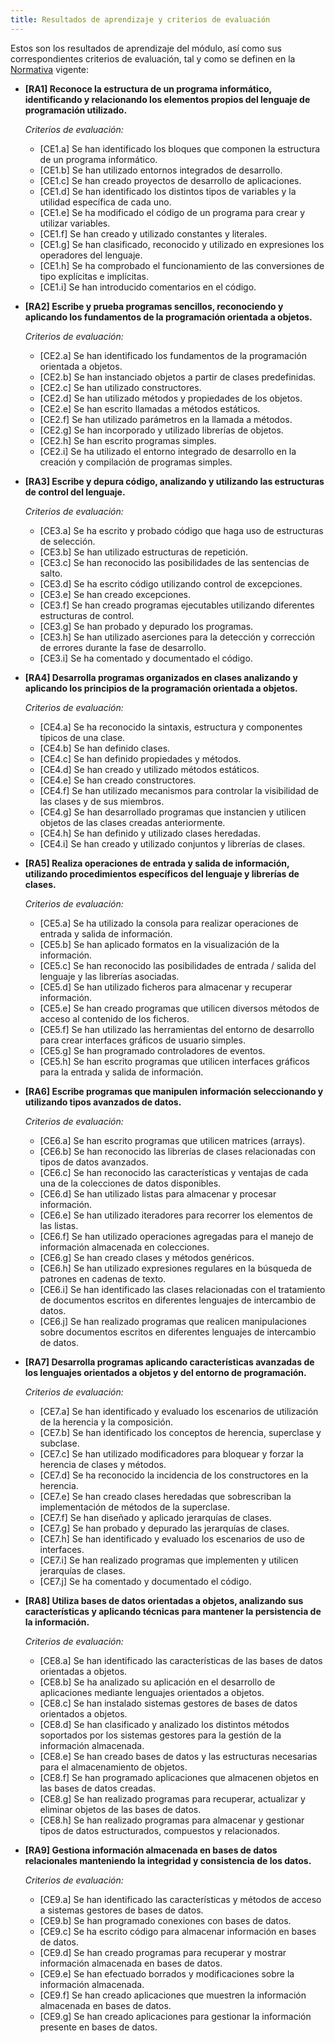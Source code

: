 ```yaml
---
title: Resultados de aprendizaje y criterios de evaluación
---
```


Estos son los resultados de aprendizaje del módulo, así como sus
correspondientes criterios de evaluación, tal y como se definen en la
[Normativa](http://www.juntadeandalucia.es/boja/2011/149/23) vigente:

- **[RA1] Reconoce la estructura de un programa informático, identificando y
  relacionando los elementos propios del lenguaje de programación utilizado.**

  *Criterios de evaluación:*

  - [CE1.a] Se han identificado los bloques que componen la estructura de un
    programa informático.
  - [CE1.b] Se han utilizado entornos integrados de desarrollo.
  - [CE1.c] Se han creado proyectos de desarrollo de aplicaciones.
  - [CE1.d] Se han identificado los distintos tipos de variables y la utilidad
    específica de cada uno.
  - [CE1.e] Se ha modificado el código de un programa para crear y utilizar
    variables.
  - [CE1.f] Se han creado y utilizado constantes y literales.
  - [CE1.g] Se han clasificado, reconocido y utilizado en expresiones los
    operadores del lenguaje.
  - [CE1.h] Se ha comprobado el funcionamiento de las conversiones de tipo
    explícitas e implícitas.
  - [CE1.i] Se han introducido comentarios en el código.

- **[RA2] Escribe y prueba programas sencillos, reconociendo y aplicando los
  fundamentos de la programación orientada a objetos.**

  *Criterios de evaluación:*

  - [CE2.a] Se han identificado los fundamentos de la programación orientada a
    objetos.
  - [CE2.b] Se han instanciado objetos a partir de clases predefinidas.
  - [CE2.c] Se han utilizado constructores.
  - [CE2.d] Se han utilizado métodos y propiedades de los objetos.
  - [CE2.e] Se han escrito llamadas a métodos estáticos.
  - [CE2.f] Se han utilizado parámetros en la llamada a métodos.
  - [CE2.g] Se han incorporado y utilizado librerías de objetos.
  - [CE2.h] Se han escrito programas simples.
  - [CE2.i] Se ha utilizado el entorno integrado de desarrollo en la creación y
    compilación de programas simples.

- **[RA3] Escribe y depura código, analizando y utilizando las estructuras de
  control del lenguaje.**

  *Criterios de evaluación:*

  - [CE3.a] Se ha escrito y probado código que haga uso de estructuras de
    selección.
  - [CE3.b] Se han utilizado estructuras de repetición.
  - [CE3.c] Se han reconocido las posibilidades de las sentencias de salto.
  - [CE3.d] Se ha escrito código utilizando control de excepciones.
  - [CE3.e] Se han creado excepciones.
  - [CE3.f] Se han creado programas ejecutables utilizando diferentes
    estructuras de control.
  - [CE3.g] Se han probado y depurado los programas.
  - [CE3.h] Se han utilizado aserciones para la detección y corrección de
    errores durante la fase de desarrollo.
  - [CE3.i] Se ha comentado y documentado el código.

- **[RA4] Desarrolla programas organizados en clases analizando y aplicando
  los principios de la programación orientada a objetos.**

  *Criterios de evaluación:*

  - [CE4.a] Se ha reconocido la sintaxis, estructura y componentes típicos de
    una clase.
  - [CE4.b] Se han definido clases.
  - [CE4.c] Se han definido propiedades y métodos.
  - [CE4.d] Se han creado y utilizado métodos estáticos.
  - [CE4.e] Se han creado constructores.
  - [CE4.f] Se han utilizado mecanismos para controlar la visibilidad de las
    clases y de sus miembros.
  - [CE4.g] Se han desarrollado programas que instancien y utilicen objetos de
    las clases creadas anteriormente.
  - [CE4.h] Se han definido y utilizado clases heredadas.
  - [CE4.i] Se han creado y utilizado conjuntos y librerías de clases.

- **[RA5] Realiza operaciones de entrada y salida de información, utilizando
  procedimientos específicos del lenguaje y librerías de clases.**

  *Criterios de evaluación:*

  - [CE5.a] Se ha utilizado la consola para realizar operaciones de entrada y
    salida de información.
  - [CE5.b] Se han aplicado formatos en la visualización de la información.
  - [CE5.c] Se han reconocido las posibilidades de entrada / salida del
    lenguaje y las librerías asociadas.
  - [CE5.d] Se han utilizado ficheros para almacenar y recuperar información.
  - [CE5.e] Se han creado programas que utilicen diversos métodos de acceso al
    contenido de los ficheros.
  - [CE5.f] Se han utilizado las herramientas del entorno de desarrollo para
    crear interfaces gráficos de usuario simples.
  - [CE5.g] Se han programado controladores de eventos.
  - [CE5.h] Se han escrito programas que utilicen interfaces gráficos para la
    entrada y salida de información.

- **[RA6] Escribe programas que manipulen información seleccionando y
  utilizando tipos avanzados de datos.**

  *Criterios de evaluación:*

  - [CE6.a] Se han escrito programas que utilicen matrices (arrays).
  - [CE6.b] Se han reconocido las librerías de clases relacionadas con tipos de
    datos avanzados.
  - [CE6.c] Se han reconocido las características y ventajas de cada una de la
    colecciones de datos disponibles.
  - [CE6.d] Se han utilizado listas para almacenar y procesar información.
  - [CE6.e] Se han utilizado iteradores para recorrer los elementos de las
    listas.
  - [CE6.f] Se han utilizado operaciones agregadas para el manejo de
    información almacenada en colecciones.
  - [CE6.g] Se han creado clases y métodos genéricos.
  - [CE6.h] Se han utilizado expresiones regulares en la búsqueda de patrones
    en cadenas de texto.
  - [CE6.i] Se han identificado las clases relacionadas con el tratamiento de
    documentos escritos en diferentes lenguajes de intercambio de datos.
  - [CE6.j] Se han realizado programas que realicen manipulaciones sobre
    documentos escritos en diferentes lenguajes de intercambio de datos.

- **[RA7] Desarrolla programas aplicando características avanzadas de los
  lenguajes orientados a objetos y del entorno de programación.**

  *Criterios de evaluación:*

  - [CE7.a] Se han identificado y evaluado los escenarios de utilización de la
    herencia y la composición.
  - [CE7.b] Se han identificado los conceptos de herencia, superclase y
    subclase.
  - [CE7.c] Se han utilizado modificadores para bloquear y forzar la herencia
    de clases y métodos.
  - [CE7.d] Se ha reconocido la incidencia de los constructores en la herencia.
  - [CE7.e] Se han creado clases heredadas que sobrescriban la implementación
    de métodos de la superclase.
  - [CE7.f] Se han diseñado y aplicado jerarquías de clases.
  - [CE7.g] Se han probado y depurado las jerarquías de clases.
  - [CE7.h] Se han identificado y evaluado los escenarios de uso de interfaces.
  - [CE7.i] Se han realizado programas que implementen y utilicen jerarquías de
    clases.
  - [CE7.j] Se ha comentado y documentado el código.

- **[RA8] Utiliza bases de datos orientadas a objetos, analizando sus
  características y aplicando técnicas para mantener la persistencia de la
  información.**

  *Criterios de evaluación:*

  - [CE8.a] Se han identificado las características de las bases de datos
    orientadas a objetos.
  - [CE8.b] Se ha analizado su aplicación en el desarrollo de aplicaciones
    mediante lenguajes orientados a objetos.
  - [CE8.c] Se han instalado sistemas gestores de bases de datos orientados a
    objetos.
  - [CE8.d] Se han clasificado y analizado los distintos métodos soportados por
    los sistemas gestores para la gestión de la información almacenada.
  - [CE8.e] Se han creado bases de datos y las estructuras necesarias para el
    almacenamiento de objetos.
  - [CE8.f] Se han programado aplicaciones que almacenen objetos en las bases
    de datos creadas.
  - [CE8.g] Se han realizado programas para recuperar, actualizar y eliminar
    objetos de las bases de datos.
  - [CE8.h] Se han realizado programas para almacenar y gestionar tipos de
    datos estructurados, compuestos y relacionados.

- **[RA9] Gestiona información almacenada en bases de datos relacionales
  manteniendo la integridad y consistencia de los datos.**

  *Criterios de evaluación:*

  - [CE9.a] Se han identificado las características y métodos de acceso a
    sistemas gestores de bases de datos.
  - [CE9.b] Se han programado conexiones con bases de datos.
  - [CE9.c] Se ha escrito código para almacenar información en bases de datos.
  - [CE9.d] Se han creado programas para recuperar y mostrar información
    almacenada en bases de datos.
  - [CE9.e] Se han efectuado borrados y modificaciones sobre la información
    almacenada.
  - [CE9.f] Se han creado aplicaciones que muestren la información almacenada
    en bases de datos.
  - [CE9.g] Se han creado aplicaciones para gestionar la información presente
    en bases de datos.
